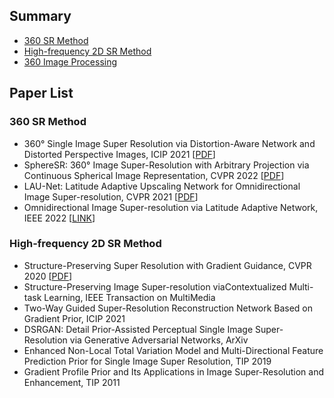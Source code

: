 ## Summary
- [360 SR Method](#360-sr-method)
- [High-frequency 2D SR Method](#high-frequency-2d-sr-method)
- [360 Image Processing](#360-image-processing)

## Paper List
### 360 SR Method
- 360° Single Image Super Resolution via Distortion-Aware Network and Distorted Perspective Images, ICIP 2021 [[PDF](https://sci-hub.se/10.1109/icip42928.2021.9506233)]
- SphereSR: 360° Image Super-Resolution with Arbitrary Projection via Continuous Spherical Image Representation, CVPR 2022 [[PDF](https://openaccess.thecvf.com/content/CVPR2022/papers/Yoon_SphereSR_360deg_Image_Super-Resolution_With_Arbitrary_Projection_via_Continuous_Spherical_CVPR_2022_paper.pdf)]
- LAU-Net: Latitude Adaptive Upscaling Network for Omnidirectional Image Super-resolution, CVPR 2021 [[PDF](https://openaccess.thecvf.com/content/CVPR2021/papers/Deng_LAU-Net_Latitude_Adaptive_Upscaling_Network_for_Omnidirectional_Image_Super-Resolution_CVPR_2021_paper.pdf)]
- Omnidirectional Image Super-resolution via Latitude Adaptive Network, IEEE 2022 [[LINK](https://ieeexplore.ieee.org/abstract/document/9765723)]

### High-frequency 2D SR Method
- Structure-Preserving Super Resolution with Gradient Guidance, CVPR 2020 [[PDF](https://openaccess.thecvf.com/content_CVPR_2020/papers/Ma_Structure-Preserving_Super_Resolution_With_Gradient_Guidance_CVPR_2020_paper.pdf)]
- Structure-Preserving Image Super-resolution viaContextualized Multi-task Learning, IEEE Transaction on MultiMedia
- Two-Way Guided Super-Resolution Reconstruction Network Based on Gradient Prior, ICIP 2021
- DSRGAN: Detail Prior-Assisted Perceptual Single Image Super-Resolution via Generative Adversarial Networks, ArXiv
- Enhanced Non-Local Total Variation Model and Multi-Directional Feature Prediction Prior for Single Image Super Resolution, TIP 2019
- Gradient Profile Prior and Its Applications in Image Super-Resolution and Enhancement, TIP 2011

